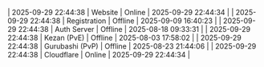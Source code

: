 | 2025-09-29 22:44:38 | Website | Online | 2025-09-29 22:44:34 |
| 2025-09-29 22:44:38 | Registration | Offline | 2025-09-09 16:40:23 |
| 2025-09-29 22:44:38 | Auth Server | Offline | 2025-08-18 09:33:31 |
| 2025-09-29 22:44:38 | Kezan (PvE) | Offline | 2025-08-03 17:58:02 |
| 2025-09-29 22:44:38 | Gurubashi (PvP) | Offline | 2025-08-23 21:44:06 |
| 2025-09-29 22:44:38 | Cloudflare | Online | 2025-09-29 22:44:34 |

